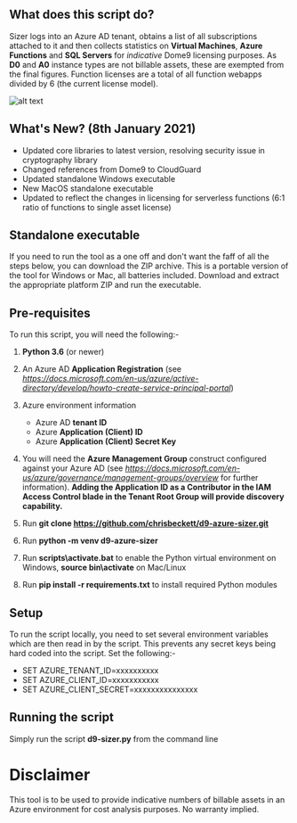 What does this script do?
-------------------------

Sizer logs into an Azure AD tenant, obtains a list of all subscriptions attached to it and then collects statistics on **Virtual Machines**, **Azure Functions** and **SQL Servers** for *indicative* Dome9 licensing purposes. As **D0** and **A0** instance types are not billable assets, these are exempted from the final figures. Function licenses are a total of all function webapps divided by 6 (the current license model).

![alt text](https://github.com/chrisbeckett/d9-azure-sizer/blob/master/sizer.png "Sizer screenshot")

What's New? (8th January 2021)
------------------------------

- Updated core libraries to latest version, resolving security issue in cryptography library
- Changed references from Dome9 to CloudGuard
- Updated standalone Windows executable
- New MacOS standalone executable
- Updated to reflect the changes in licensing for serverless functions (6:1 ratio of functions to single asset license)

Standalone executable
-----------------------------

If you need to run the tool as a one off and don't want the faff of all the steps below, you can download the ZIP archive. This is a portable version of the tool for Windows or Mac, all batteries included. Download and extract the appropriate platform ZIP and run the executable.

Pre-requisites
--------------
To run this script, you will need the following:-

1) **Python 3.6** (or newer)

2) An Azure AD **Application Registration** (see *https://docs.microsoft.com/en-us/azure/active-directory/develop/howto-create-service-principal-portal*)

3) Azure environment information
    - Azure AD **tenant ID**
    - Azure **Application (Client) ID**
    - Azure **Application (Client) Secret Key**
    
4) You will need the **Azure Management Group** construct configured against your Azure AD (see *https://docs.microsoft.com/en-us/azure/governance/management-groups/overview* for further information). **Adding the Application ID as a Contributor in the IAM Access Control blade in the Tenant Root Group will provide discovery capability.**

5) Run **git clone https://github.com/chrisbeckett/d9-azure-sizer.git**

6) Run **python -m venv d9-azure-sizer**

7) Run **scripts\activate.bat** to enable the Python virtual environment on Windows, **source bin\activate** on Mac/Linux

8) Run **pip install -r requirements.txt** to install required Python modules
    
Setup
-----
To run the script locally, you need to set several environment variables which are then read in by the script. This prevents any secret keys being hard coded into the script. Set the following:-

- SET AZURE_TENANT_ID=xxxxxxxxxx
- SET AZURE_CLIENT_ID=xxxxxxxxxxx
- SET AZURE_CLIENT_SECRET=xxxxxxxxxxxxxxx

Running the script
------------------
Simply run the script **d9-sizer.py** from the command line 

Disclaimer
==========
This tool is to be used to provide indicative numbers of billable assets in an Azure environment for cost analysis purposes. No warranty implied.
